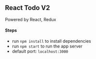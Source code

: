 ## React Todo V2

Powered by React, Redux

#### Steps
- run `npm install` to install dependencies
- run `npm start` to run the app server
- default port: `localhost:3000`
